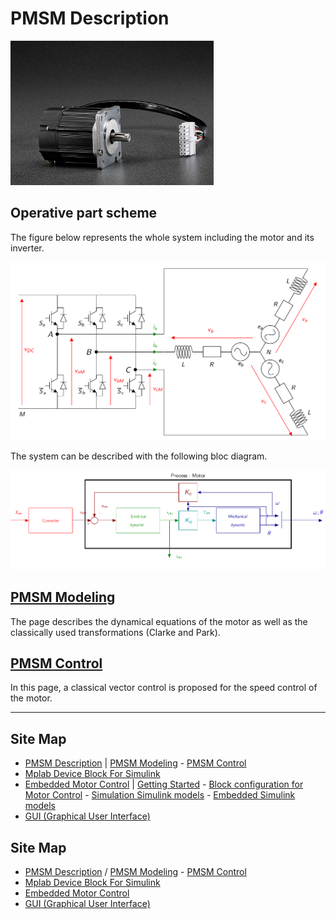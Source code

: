 # PMSM Description

<img src="../img/motorTeknic.png" alt="PMSM" style="zoom: 33%;" />



## Operative part scheme

The figure below represents the whole system including the motor and its inverter.

<img src="../img/PMSM/motorinverter.png" alt="Motor and its inverter" width=600  />

The system can be described with the following bloc diagram.

<img src="../img/PMSM/PMSMscheme.png" alt="Motor bloc diagram " width=800 />

## [PMSM Modeling](PMSMModeling.html)

The page describes the dynamical equations of the motor as well as the classically used transformations (Clarke and Park).

## [PMSM Control](PMSMControl.html)

In this page, a classical vector control is proposed for the speed control of the motor.

------

## Site Map

- [PMSM Description](PMSM.html) | [PMSM Modeling](PMSMModeling.html) - [PMSM Control](PMSMControl.html)
- [Mplab Device Block For Simulink](../MplabForSimulink/MplabForSimulink.html)
- [Embedded Motor Control](../RCP/PMSMRCP.html) | [Getting Started](../RCP/GettingStarted.html) - [Block configuration for Motor Control](../RCP/BlockconfigurationforMotorControl.html) - [Simulation Simulink models](../RCP/Simulation.html) - [Embedded Simulink models](../RCP/EmbeddedModels.html)
- [GUI (Graphical User Interface)](../GUI/GUI.html)



## Site Map

- [PMSM Description](/PMSM.md) / [PMSM Modeling](PMSMModeling.html) - [PMSM Control](PMSMControl.html)
- [Mplab Device Block For Simulink](../MplabForSimulink/MplabForSimulink.md)
- [Embedded Motor Control](../RCP/PMSMRCP.md)
- [GUI (Graphical User Interface)](../GUI/GUI.md)

